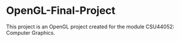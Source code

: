 # OpenGL-Final-Project

This project is an OpenGL project created for the module CSU44052: Computer Graphics.
